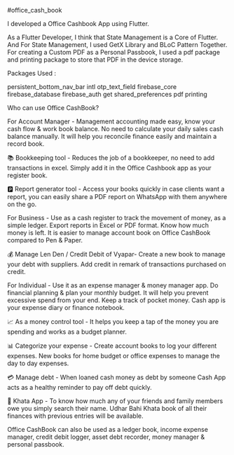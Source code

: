 #office_cash_book

I developed a Office Cashbook App using Flutter.

As a Flutter Developer, I think that State Management is a Core of Flutter. And For State Management, I used GetX Library and BLoC Pattern Together. For creating a Custom PDF as a Personal Passbook, I used a pdf package and printing package to store that PDF in the device storage.

Packages Used :

persistent_bottom_nav_bar intl otp_text_field firebase_core firebase_database firebase_auth get shared_preferences pdf printing

Who can use Office CashBook?

For Account Manager - Management accounting made easy, know your cash flow & work book balance. No need to calculate your daily sales cash balance manually. It will help you reconcile finance easily and maintain a record book.

📚 Bookkeeping tool - Reduces the job of a bookkeeper, no need to add transactions in excel. Simply add it in the Office Cashbook app as your register book.

🅿️ Report generator tool - Access your books quickly in case clients want a report, you can easily share a PDF report on WhatsApp with them anywhere on the go.

For Business - Use as a cash register to track the movement of money, as a simple ledger. Export reports in Excel or PDF format. Know how much money is left. It is easier to manage account book on Office CashBook compared to Pen & Paper.

💰 Manage Len Den / Credit Debit of Vyapar- Create a new book to manage your debt with suppliers. Add credit in remark of transactions purchased on credit.

For Individual - Use it as an expense manager & money manager app. Do financial planning & plan your monthly budget. It will help you prevent excessive spend from your end. Keep a track of pocket money. Cash app is your expense diary or finance notebook.

📈 As a money control tool - It helps you keep a tap of the money you are spending and works as a budget planner.

📊 Categorize your expense - Create account books to log your different expenses. New books for home budget or office expenses to manage the day to day expenses.

💳 Manage debt - When loaned cash money as debt by someone Cash App acts as a healthy reminder to pay off debt quickly.

🏧 Khata App - To know how much any of your friends and family members owe you simply search their name. Udhar Bahi Khata book of all their finances with previous entries will be available.

Office CashBook can also be used as a ledger book, income expense manager, credit debit logger, asset debt recorder, money manager & personal passbook.